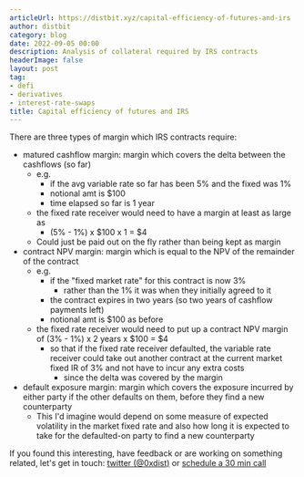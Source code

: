 ```yaml
---
articleUrl: https://distbit.xyz/capital-efficiency-of-futures-and-irs
author: distbit
category: blog
date: 2022-09-05 00:00
description: Analysis of collateral required by IRS contracts
headerImage: false
layout: post
tag:
- defi
- derivatives
- interest-rate-swaps
title: Capital efficiency of futures and IRS
---
```



 

There are three types of margin which IRS contracts require:  
- matured cashflow margin: margin which covers the delta between the cashflows (so far)  
	- e.g.  
		- if the avg variable rate so far has been 5% and the fixed was 1%  
		- notional amt is $100  
		- time elapsed so far is 1 year  
	- the fixed rate receiver would need to have a margin at least as large as  
		- (5% - 1%) x $100 x 1 = $4  
	- Could just be paid out on the fly rather than being kept as margin  
- contract NPV margin: margin which is equal to the NPV of the remainder of the contract  
	- e.g.   
		- if the "fixed market rate" for this contract is now 3%  
			- rather than the 1% it was when they initially agreed to it  
		- the contract expires in two years (so two years of cashflow payments left)  
		- notional amt is $100 as before  
	- the fixed rate receiver would need to put up a contract NPV margin of (3% - 1%) x 2 years x $100 = $4  
		- so that if the fixed rate receiver defaulted, the variable rate receiver could take out another contract at the current market fixed IR of 3% and not have to incur any extra costs  
			- since the delta was covered by the margin  
-  default exposure margin: margin which covers the exposure incurred by either party if the other defaults on them, before they find a new counterparty  
	- This I'd imagine would depend on some measure of expected volatility in the market fixed rate and also how long it is expected to take for the defaulted-on party to find a new counterparty  



If you found this interesting, have feedback or are working on something related, let's get in touch: [twitter (@0xdist)](https://twitter.com/0xdist) or [schedule a 30 min call](https://cal.com/distbit/30min)